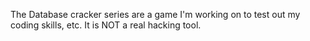 The Database cracker series are a game I'm working on to test out my coding skills, etc. It is NOT a real hacking tool.
